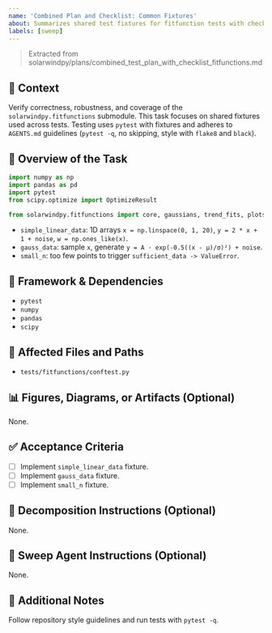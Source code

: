 ```yaml
---
name: 'Combined Plan and Checklist: Common Fixtures'
about: Summarizes shared test fixtures for fitfunction tests with checklist items.
labels: [sweep]
---
```


> Extracted from solarwindpy/plans/combined_test_plan_with_checklist_fitfunctions.md

## 🧠 Context

Verify correctness, robustness, and coverage of the `solarwindpy.fitfunctions` submodule. This task focuses on shared fixtures used across tests. Testing uses `pytest` with fixtures and adheres to `AGENTS.md` guidelines (`pytest -q`, no skipping, style with `flake8` and `black`).

## 🎯 Overview of the Task

```python
import numpy as np
import pandas as pd
import pytest
from scipy.optimize import OptimizeResult

from solarwindpy.fitfunctions import core, gaussians, trend_fits, plots, tex_info
```

- `simple_linear_data`: 1D arrays `x = np.linspace(0, 1, 20)`, `y = 2 * x + 1 + noise`, `w = np.ones_like(x)`.
- `gauss_data`: sample `x`, generate `y = A · exp(-0.5((x - μ)/σ)²) + noise`.
- `small_n`: too few points to trigger `sufficient_data -> ValueError`.

## 🔧 Framework & Dependencies

- `pytest`
- `numpy`
- `pandas`
- `scipy`

## 📂 Affected Files and Paths

- `tests/fitfunctions/conftest.py`

## 📊 Figures, Diagrams, or Artifacts (Optional)

None.

## ✅ Acceptance Criteria

- [ ] Implement `simple_linear_data` fixture.
- [ ] Implement `gauss_data` fixture.
- [ ] Implement `small_n` fixture.

## 🧩 Decomposition Instructions (Optional)

None.

## 🤖 Sweep Agent Instructions (Optional)

None.

## 💬 Additional Notes

Follow repository style guidelines and run tests with `pytest -q`.
